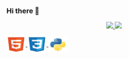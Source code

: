 ### Hi there 👋

<div align="center">
  <a href="https://github.com/samueltdl">
  <img height="180em" src="https://github-readme-stats.vercel.app/api?username=samueltdl&show_icons=true&theme=cobalt&include_all_commits=true&count_private=true"/>
  <img height="180em" src="https://github-readme-stats.vercel.app/api/top-langs/?username=samueltdl&layout=compact&langs_count=7&theme=cobalt"/>
</div>
  
<div style="display: inline_block"><br>
  <img align="center" alt="Samuel-HTML" height="35" width="45" src="https://raw.githubusercontent.com/devicons/devicon/master/icons/html5/html5-original.svg">
  <img align="center" alt="Samuel-CSS" height="35" width="45" src="https://raw.githubusercontent.com/devicons/devicon/master/icons/css3/css3-original.svg">
  <img align="center" alt="Samuel-Python" height="35" width="45" src="https://raw.githubusercontent.com/devicons/devicon/master/icons/python/python-original.svg">
</div>
